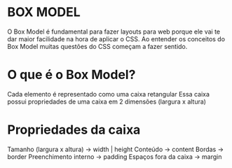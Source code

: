 # BOX MODEL

O Box Model é fundamental para fazer layouts para web porque ele vai te dar maior facilidade na hora de aplicar o CSS. Ao entender os conceitos do Box Model muitas questões do CSS começam a fazer sentido.

# O que é o Box Model?
Cada elemento é representado como uma caixa retangular
Essa caixa possui propriedades de uma caixa em 2 dimensões (largura x altura)

# Propriedades da caixa
Tamanho (largura x altura) → width | height
Conteúdo → content
Bordas → border
Preenchimento interno → padding
Espaços fora da caixa → margin

